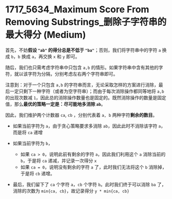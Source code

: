 # 1717_5634_Maximum Score From Removing Substrings_删除子字符串的最大得分 (Medium)



首先，不妨**假设 `"ab"` 的得分总是不低于 `"ba"`**；否则，我们将字符串中的字符 `a` 换成 `b`，`b` 换成 `a`，再交换 `x` 和 `y` 即可。

随后，我们也只需考虑字符串中只包含 `a,b` 的情形。如果字符串中含有其他的字符，就以该字符为分隔，分别考虑左右两个字符串即可。

注意到：对于一个只包含 `a,b` 的字符串而言，无论采取怎样的方案进行消除，最后一定只剩下一种字符（或者为空字符串）；而由于每次消除操作都同等地将 `a,b` 的出现次数减 `1`，因此总的消除操作数量也是固定的。既然消除操作的数量是固定值，那么**最优的策略一定是：尽可能地多消除 `ab`**。

因此，我们维护两个计数器 `ca`, `cb` ，分别代表着 `a, b` 两种字符**剩余的数目**。

- 如果当前字符为 `a`，由于贪心策略要求多消除 `ab`，因此此时不消除该字符 `a`，而是将 `ca` 递增

- 如果当前字符为 `b`，
  - 如果 `ca > 0`，说明此前有剩余的字符 `a`，因此我们利用这个 `a` 消除当前的 `b`，于是将 `ca` 递减，并记录一次得分 `x`
  - 如果 `ca = 0`，说明没有剩余的字符 `a` 了，此时我们无法将这个 `b` 消除掉，于是将 `cb` 递增。
- 最后，我们留下了 `ca` 个字符 `a`，`cb` 个字符 `b`。此时我们终于可以消除 `ba` 了，消除的次数为 `min{ca, cb}`，故记录得分 `y * min{ca, cb}`